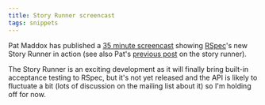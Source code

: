 ```yaml
---
title: Story Runner screencast
tags: snippets
---
```


Pat Maddox has published a [35 minute screencast](http://evang.eli.st/blog/2007/10/8/story-runner-top-to-bottom-screencast) showing [RSpec](http://wincent.com/wiki/RSpec)'s new Story Runner in action (see also Pat's [previous post](http://evang.eli.st/blog/2007/9/1/user-stories-with-rspec-s-story-runner) on the story runner).

The Story Runner is an exciting development as it will finally bring built-in acceptance testing to RSpec, but it's not yet released and the API is likely to fluctuate a bit (lots of discussion on the mailing list about it) so I'm holding off for now.
